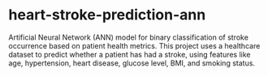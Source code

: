 # heart-stroke-prediction-ann
Artificial Neural Network (ANN) model for binary classification of stroke occurrence based on patient health metrics. This project uses a healthcare dataset to predict whether a patient has had a stroke, using features like age, hypertension, heart disease, glucose level, BMI, and smoking status.

